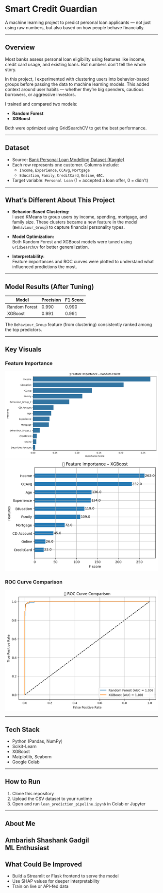 #  Smart Credit Guardian

A machine learning project to predict personal loan applicants — not just using raw numbers, but also based on how people behave financially.

---

## Overview

Most banks assess personal loan eligibility using features like income, credit card usage, and existing loans. But numbers don't tell the whole story.

In this project, I experimented with clustering users into behavior-based groups before passing the data to machine learning models. This added context around user habits — whether they’re big spenders, cautious borrowers, or aggressive investors.

I trained and compared two models:
- **Random Forest**
- **XGBoost**

Both were optimized using GridSearchCV to get the best performance.

---

## Dataset

- Source: [Bank Personal Loan Modelling Dataset (Kaggle)](https://www.kaggle.com/datasets/itsmesunil/bank-loan-modelling)
- Each row represents one customer. Columns include:
  - `Income`, `Experience`, `CCAvg`, `Mortgage`
  - `Education`, `Family`, `CreditCard`, `Online`, etc.
- Target variable: `Personal Loan` (1 = accepted a loan offer, 0 = didn't)

---

##  What’s Different About This Project

- **Behavior-Based Clustering:**  
  I used KMeans to group users by income, spending, mortgage, and family size. These clusters became a new feature in the model (`Behaviour_Group`) to capture financial personality types.

- **Model Optimization:**  
  Both Random Forest and XGBoost models were tuned using `GridSearchCV` for better generalization.

- **Interpretability:**  
  Feature importances and ROC curves were plotted to understand what influenced predictions the most.

---

##  Model Results (After Tuning)

| Model               | Precision | F1 Score | 
|---------------------|----------|----------|
| Random Forest        | 0.990   | 0.990    | 
| XGBoost              | 0.991   | 0.991   

The `Behaviour_Group` feature (from clustering) consistently ranked among the top predictors.

---

## Key Visuals

### Feature Importance
![Random Forest](https://github.com/Ambarish128/smart-credit-guardian/blob/main/Feature_Importance_rf.png)  
![XGBoost](https://github.com/Ambarish128/smart-credit-guardian/blob/main/Feature_Importance_xgb.png)

### ROC Curve Comparison
![ROC Curve](https://github.com/Ambarish128/smart-credit-guardian/blob/main/ROC_Curve.png)

---

## Tech Stack

- Python (Pandas, NumPy)
- Scikit-Learn
- XGBoost
- Matplotlib, Seaborn
- Google Colab

---

## How to Run

1. Clone this repository
2. Upload the CSV dataset to your runtime
3. Open and run `loan_prediction_pipeline.ipynb` in Colab or Jupyter

---

## About Me

**Ambarish Shashank Gadgil**  
ML Enthusiast
---

## What Could Be Improved

- Build a Streamlit or Flask frontend to serve the model
- Use SHAP values for deeper interpretability
- Train on live or API-fed data
